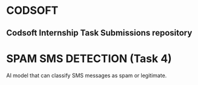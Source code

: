# CODSOFT
## Codsoft Internship Task Submissions repository

# SPAM SMS DETECTION (Task 4)
AI model that can classify SMS messages as spam or legitimate.
